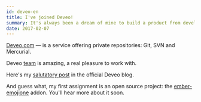 ```yaml
---
id: deveo-en
title: I've joined Deveo!
summary: It's always been a dream of mine to build a product from developer for developers.
date: 2017-02-07
---
```


[Deveo.com](https://deveo.com) — is a service offering private repositories: Git, SVN and Mercurial.

Deveo [team](https://deveo.com/about/) is amazing, a real pleasure to work with.

Here's my [salutatory post](http://blog.deveo.com/andrey-mikhaylov-lolmaus-has-joined-deveo/) in the official Deveo blog.

And guess what, my first assignment is an open source project: the [ember-emojione](https://github.com/Deveo/ember-emojione) addon. You'll hear more about it soon.
